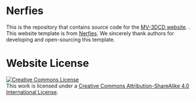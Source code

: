 # Nerfies

This is the repository that contains source code for the [MV-3DCD website](https://nerfies.github.io). .</a> This website template is from <a
            href="https://github.com/nerfies/nerfies.github.io">Nerfies</a>. We sincerely thank authors for developing and open-sourcing this template.

# Website License
<a rel="license" href="http://creativecommons.org/licenses/by-sa/4.0/"><img alt="Creative Commons License" style="border-width:0" src="https://i.creativecommons.org/l/by-sa/4.0/88x31.png" /></a><br />This work is licensed under a <a rel="license" href="http://creativecommons.org/licenses/by-sa/4.0/">Creative Commons Attribution-ShareAlike 4.0 International License</a>.

